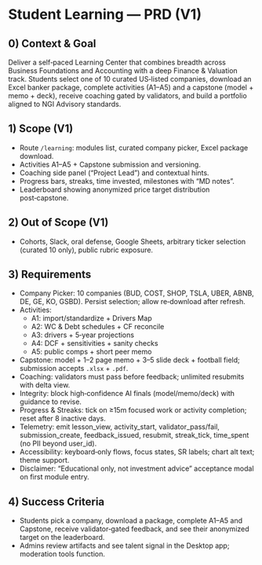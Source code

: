 # Student Learning — PRD (V1)

## 0) Context & Goal
Deliver a self‑paced Learning Center that combines breadth across Business Foundations and Accounting with a deep Finance & Valuation track. Students select one of 10 curated US‑listed companies, download an Excel banker package, complete activities (A1–A5) and a capstone (model + memo + deck), receive coaching gated by validators, and build a portfolio aligned to NGI Advisory standards.

## 1) Scope (V1)
- Route `/learning`: modules list, curated company picker, Excel package download.
- Activities A1–A5 + Capstone submission and versioning.
- Coaching side panel (“Project Lead”) and contextual hints.
- Progress bars, streaks, time invested, milestones with “MD notes”.
- Leaderboard showing anonymized price target distribution post‑capstone.

## 2) Out of Scope (V1)
- Cohorts, Slack, oral defense, Google Sheets, arbitrary ticker selection (curated 10 only), public rubric exposure.

## 3) Requirements
- Company Picker: 10 companies (BUD, COST, SHOP, TSLA, UBER, ABNB, DE, GE, KO, GSBD). Persist selection; allow re‑download after refresh.
- Activities: 
  - A1: import/standardize + Drivers Map
  - A2: WC & Debt schedules + CF reconcile
  - A3: drivers + 5‑year projections
  - A4: DCF + sensitivities + sanity checks
  - A5: public comps + short peer memo
- Capstone: model + 1–2 page memo + 3–5 slide deck + football field; submission accepts `.xlsx` + `.pdf`.
- Coaching: validators must pass before feedback; unlimited resubmits with delta view.
- Integrity: block high‑confidence AI finals (model/memo/deck) with guidance to revise.
- Progress & Streaks: tick on ≥15m focused work or activity completion; reset after 8 inactive days.
- Telemetry: emit lesson_view, activity_start, validator_pass/fail, submission_create, feedback_issued, resubmit, streak_tick, time_spent (no PII beyond user_id).
- Accessibility: keyboard‑only flows, focus states, SR labels; chart alt text; theme support.
- Disclaimer: “Educational only, not investment advice” acceptance modal on first module entry.

## 4) Success Criteria
- Students pick a company, download a package, complete A1–A5 and Capstone, receive validator‑gated feedback, and see their anonymized target on the leaderboard.
- Admins review artifacts and see talent signal in the Desktop app; moderation tools function.

